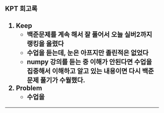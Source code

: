 <h2>KPT 회고록<h2/>

1. Keep
   - 백준문제를 계속 해서 잘 풀어서 오늘 실버2까지 랭킹을 올렸다
   - 수업을 듣는데, 눈은 아프지만 졸린적은 없었다
   - numpy 강의를 듣는 중 이해가 안된다면 수업을 집중해서 이해하고 알고 있는 내용이면 다시 백준 문제 풀기가 수월했다.
2. Problem
   - 수업을
---
